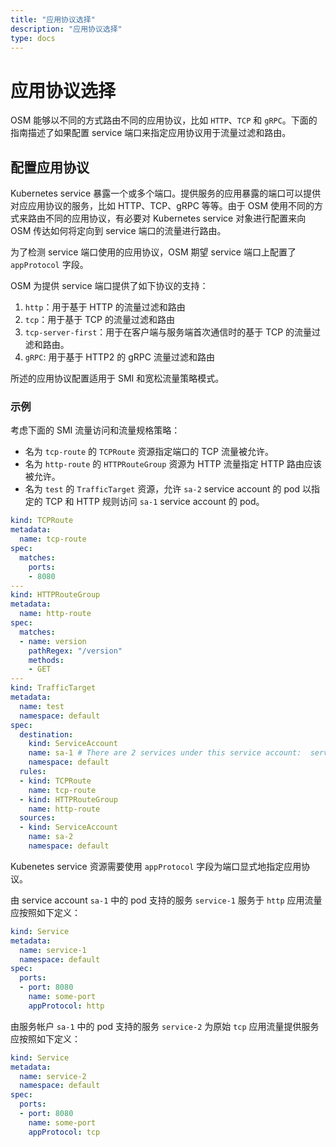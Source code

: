 ```yaml
---
title: "应用协议选择"
description: "应用协议选择"
type: docs
---
```


# 应用协议选择

OSM 能够以不同的方式路由不同的应用协议，比如 `HTTP`、`TCP` 和 `gRPC`。下面的指南描述了如果配置 service 端口来指定应用协议用于流量过滤和路由。

## 配置应用协议

Kubernetes service 暴露一个或多个端口。提供服务的应用暴露的端口可以提供对应应用协议的服务，比如 HTTP、TCP、gRPC 等等。由于 OSM 使用不同的方式来路由不同的应用协议，有必要对 Kubernetes service 对象进行配置来向 OSM 传达如何将定向到 service 端口的流量进行路由。

为了检测 service 端口使用的应用协议，OSM 期望 service 端口上配置了 `appProtocol` 字段。

OSM 为提供 service 端口提供了如下协议的支持：
1. `http`：用于基于 HTTP 的流量过滤和路由
1. `tcp`：用于基于 TCP 的流量过滤和路由
1. `tcp-server-first`：用于在客户端与服务端首次通信时的基于 TCP 的流量过滤和路由。
1. `gRPC`: 用于基于 HTTP2 的 gRPC 流量过滤和路由

所述的应用协议配置适用于 SMI 和宽松流量策略模式。

### 示例

考虑下面的 SMI 流量访问和流量规格策略：
- 名为 `tcp-route` 的 `TCPRoute` 资源指定端口的 TCP 流量被允许。
- 名为 `http-route` 的 `HTTPRouteGroup` 资源为 HTTP 流量指定 HTTP 路由应该被允许。
- 名为 `test` 的 `TrafficTarget` 资源，允许 `sa-2` service account 的 pod 以指定的 TCP 和 HTTP 规则访问 `sa-1` service account 的 pod。

```yaml
kind: TCPRoute
metadata:
  name: tcp-route
spec:
  matches:
    ports:
    - 8080
---
kind: HTTPRouteGroup
metadata:
  name: http-route
spec:
  matches:
  - name: version
    pathRegex: "/version"
    methods:
    - GET
---
kind: TrafficTarget
metadata:
  name: test
  namespace: default
spec:
  destination:
    kind: ServiceAccount
    name: sa-1 # There are 2 services under this service account:  service-1 and service-2
    namespace: default
  rules:
  - kind: TCPRoute
    name: tcp-route
  - kind: HTTPRouteGroup
    name: http-route
  sources:
  - kind: ServiceAccount
    name: sa-2
    namespace: default
```

Kubenetes service 资源需要使用 `appProtocol` 字段为端口显式地指定应用协议。

由 service account `sa-1` 中的 pod 支持的服务 `service-1` 服务于 `http` 应用流量应按照如下定义：

```yaml
kind: Service
metadata:
  name: service-1
  namespace: default
spec:
  ports:
  - port: 8080
    name: some-port
    appProtocol: http
```

由服务帐户 `sa-1` 中的 pod 支持的服务 `service-2` 为原始 `tcp` 应用流量提供服务应按照如下定义：

```yaml
kind: Service
metadata:
  name: service-2
  namespace: default
spec:
  ports:
  - port: 8080
    name: some-port
    appProtocol: tcp
```
